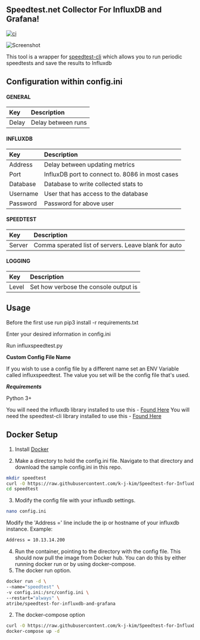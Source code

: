 ## **Speedtest.net Collector For InfluxDB and Grafana!**

[![ci](https://github.com/k-j-kim/Speedtest-for-InfluxDB-and-Grafana/actions/workflows/docker-deploy.yml/badge.svg)](https://github.com/k-j-kim/Speedtest-for-InfluxDB-and-Grafana/actions/workflows/docker-deploy.yml)

![Screenshot](https://puu.sh/tmfOA/b5576e88de.png)

This tool is a wrapper for [speedtest-cli](https://github.com/sivel/speedtest-cli) which allows you to run periodic speedtests and save the results to Influxdb

## Configuration within config.ini

#### GENERAL

| Key   | Description        |
| :---- | :----------------- |
| Delay | Delay between runs |

#### INFLUXDB

| Key      | Description                                     |
| :------- | :---------------------------------------------- |
| Address  | Delay between updating metrics                  |
| Port     | InfluxDB port to connect to. 8086 in most cases |
| Database | Database to write collected stats to            |
| Username | User that has access to the database            |
| Password | Password for above user                         |

#### SPEEDTEST

| Key    | Description                                          |
| :----- | :--------------------------------------------------- |
| Server | Comma sperated list of servers. Leave blank for auto |

#### LOGGING

| Key   | Description                           |
| :---- | :------------------------------------ |
| Level | Set how verbose the console output is |

## Usage

Before the first use run pip3 install -r requirements.txt

Enter your desired information in config.ini

Run influxspeedtest.py

**Custom Config File Name**

If you wish to use a config file by a different name set an ENV Variable called influxspeedtest. The value you set will be the config file that's used.

**_Requirements_**

Python 3+

You will need the influxdb library installed to use this - [Found Here](https://github.com/influxdata/influxdb-python)
You will need the speedtest-cli library installed to use this - [Found Here](https://github.com/sivel/speedtest-cli)

## Docker Setup

1. Install [Docker](https://www.docker.com/)

2. Make a directory to hold the config.ini file. Navigate to that directory and download the sample config.ini in this repo.

```bash
mkdir speedtest
curl -O https://raw.githubusercontent.com/k-j-kim/Speedtest-for-InfluxDB-and-Grafana/master/config.ini speedtest/config.ini
cd speedtest
```

3. Modify the config file with your influxdb settings.

```bash
nano config.ini
```

Modify the 'Address =' line include the ip or hostname of your influxdb instance.
Example:

```bash
Address = 10.13.14.200
```

4. Run the container, pointing to the directory with the config file. This should now pull the image from Docker hub. You can do this by either running docker run or by using docker-compose.
1. The docker run option.

```bash
docker run -d \
--name="speedtest" \
-v config.ini:/src/config.ini \
--restart="always" \
atribe/speedtest-for-influxdb-and-grafana
```

2.  The docker-compose option

```bash
curl -O https://raw.githubusercontent.com/k-j-kim/Speedtest-for-InfluxDB-and-Grafana/master/docker-compose.yml docker-compose.yml
docker-compose up -d
```

